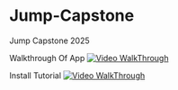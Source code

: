 # Jump-Capstone
Jump Capstone 2025


Walkthrough Of App
[![Video WalkThrough](https://img.youtube.com/vi/bbgBcC8Za-k/0.jpg)](https://www.youtube.com/watch?v=_bbgBcC8Za-k)

Install Tutorial
[![Video WalkThrough](https://img.youtube.com/vi/PzCCEd1pNQk/0.jpg)](https://www.youtube.com/watch?v=_PzCCEd1pNQk)



